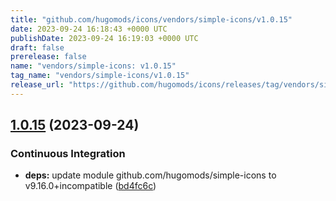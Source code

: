 ```yaml
---
title: "github.com/hugomods/icons/vendors/simple-icons/v1.0.15"
date: 2023-09-24 16:18:43 +0000 UTC
publishDate: 2023-09-24 16:19:03 +0000 UTC
draft: false
prerelease: false
name: "vendors/simple-icons: v1.0.15"
tag_name: "vendors/simple-icons/v1.0.15"
release_url: "https://github.com/hugomods/icons/releases/tag/vendors/simple-icons/v1.0.15"
---
```


## [1.0.15](https://github.com/hugomods/icons/compare/vendors/simple-icons/v1.0.14...vendors/simple-icons/v1.0.15) (2023-09-24)


### Continuous Integration

* **deps:** update module github.com/hugomods/simple-icons to v9.16.0+incompatible ([bd4fc6c](https://github.com/hugomods/icons/commit/bd4fc6c8c124b5b035bfd6c721078d7b46b5b384))
